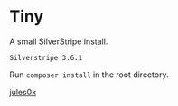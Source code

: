 # Tiny

A small SilverStripe install.

    Silverstripe 3.6.1

Run `composer install` in the root directory.

[jules0x](https://github.com/jules0x)
